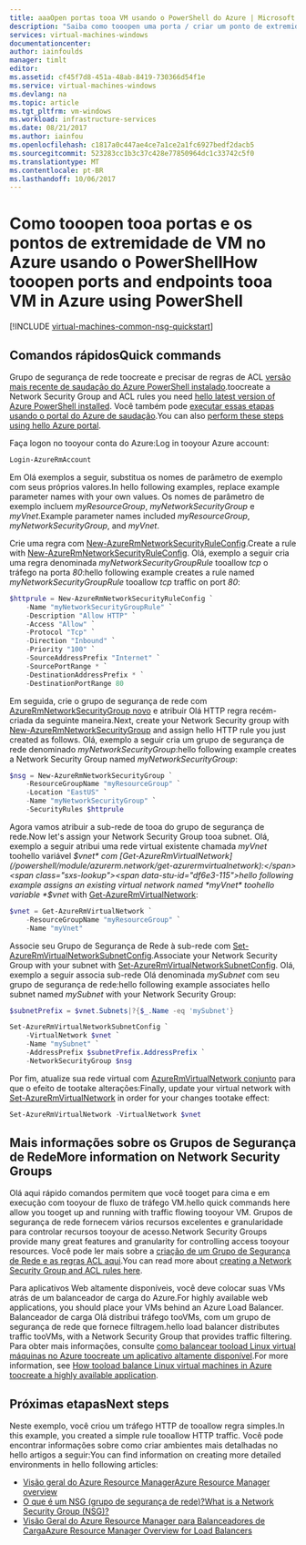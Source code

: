```yaml
---
title: aaaOpen portas tooa VM usando o PowerShell do Azure | Microsoft Docs
description: "Saiba como tooopen uma porta / criar um ponto de extremidade tooyour VM do Windows usando o modo de implantação do Gerenciador de recursos do Azure hello e do PowerShell do Azure"
services: virtual-machines-windows
documentationcenter: 
author: iainfoulds
manager: timlt
editor: 
ms.assetid: cf45f7d8-451a-48ab-8419-730366d54f1e
ms.service: virtual-machines-windows
ms.devlang: na
ms.topic: article
ms.tgt_pltfrm: vm-windows
ms.workload: infrastructure-services
ms.date: 08/21/2017
ms.author: iainfou
ms.openlocfilehash: c1817a0c447ae4ce7a1ce2a1fc6927bedf2dacb5
ms.sourcegitcommit: 523283cc1b3c37c428e77850964dc1c33742c5f0
ms.translationtype: MT
ms.contentlocale: pt-BR
ms.lasthandoff: 10/06/2017
---
```

# <a name="how-tooopen-ports-and-endpoints-tooa-vm-in-azure-using-powershell"></a><span data-ttu-id="df6e3-103">Como tooopen tooa portas e os pontos de extremidade de VM no Azure usando o PowerShell</span><span class="sxs-lookup"><span data-stu-id="df6e3-103">How tooopen ports and endpoints tooa VM in Azure using PowerShell</span></span>
[!INCLUDE [virtual-machines-common-nsg-quickstart](../../../includes/virtual-machines-common-nsg-quickstart.md)]

## <a name="quick-commands"></a><span data-ttu-id="df6e3-104">Comandos rápidos</span><span class="sxs-lookup"><span data-stu-id="df6e3-104">Quick commands</span></span>
<span data-ttu-id="df6e3-105">Grupo de segurança de rede toocreate e precisar de regras de ACL [versão mais recente de saudação do Azure PowerShell instalado](/powershell/azureps-cmdlets-docs).</span><span class="sxs-lookup"><span data-stu-id="df6e3-105">toocreate a Network Security Group and ACL rules you need [hello latest version of Azure PowerShell installed](/powershell/azureps-cmdlets-docs).</span></span> <span data-ttu-id="df6e3-106">Você também pode [executar essas etapas usando o portal do Azure de saudação](nsg-quickstart-portal.md).</span><span class="sxs-lookup"><span data-stu-id="df6e3-106">You can also [perform these steps using hello Azure portal](nsg-quickstart-portal.md).</span></span>

<span data-ttu-id="df6e3-107">Faça logon no tooyour conta do Azure:</span><span class="sxs-lookup"><span data-stu-id="df6e3-107">Log in tooyour Azure account:</span></span>

```powershell
Login-AzureRmAccount
```

<span data-ttu-id="df6e3-108">Em Olá exemplos a seguir, substitua os nomes de parâmetro de exemplo com seus próprios valores.</span><span class="sxs-lookup"><span data-stu-id="df6e3-108">In hello following examples, replace example parameter names with your own values.</span></span> <span data-ttu-id="df6e3-109">Os nomes de parâmetro de exemplo incluem *myResourceGroup*, *myNetworkSecurityGroup* e *myVnet*.</span><span class="sxs-lookup"><span data-stu-id="df6e3-109">Example parameter names included *myResourceGroup*, *myNetworkSecurityGroup*, and *myVnet*.</span></span>

<span data-ttu-id="df6e3-110">Crie uma regra com [New-AzureRmNetworkSecurityRuleConfig](/powershell/module/azurerm.network/new-azurermnetworksecurityruleconfig).</span><span class="sxs-lookup"><span data-stu-id="df6e3-110">Create a rule with [New-AzureRmNetworkSecurityRuleConfig](/powershell/module/azurerm.network/new-azurermnetworksecurityruleconfig).</span></span> <span data-ttu-id="df6e3-111">Olá, exemplo a seguir cria uma regra denominada *myNetworkSecurityGroupRule* tooallow *tcp* o tráfego na porta *80*:</span><span class="sxs-lookup"><span data-stu-id="df6e3-111">hello following example creates a rule named *myNetworkSecurityGroupRule* tooallow *tcp* traffic on port *80*:</span></span>

```powershell
$httprule = New-AzureRmNetworkSecurityRuleConfig `
    -Name "myNetworkSecurityGroupRule" `
    -Description "Allow HTTP" `
    -Access "Allow" `
    -Protocol "Tcp" `
    -Direction "Inbound" `
    -Priority "100" `
    -SourceAddressPrefix "Internet" `
    -SourcePortRange * `
    -DestinationAddressPrefix * `
    -DestinationPortRange 80
```

<span data-ttu-id="df6e3-112">Em seguida, crie o grupo de segurança de rede com [AzureRmNetworkSecurityGroup novo](/powershell/module/azurerm.network/new-azurermnetworksecuritygroup) e atribuir Olá HTTP regra recém-criada da seguinte maneira.</span><span class="sxs-lookup"><span data-stu-id="df6e3-112">Next, create your Network Security group with [New-AzureRmNetworkSecurityGroup](/powershell/module/azurerm.network/new-azurermnetworksecuritygroup) and assign hello HTTP rule you just created as follows.</span></span> <span data-ttu-id="df6e3-113">Olá, exemplo a seguir cria um grupo de segurança de rede denominado *myNetworkSecurityGroup*:</span><span class="sxs-lookup"><span data-stu-id="df6e3-113">hello following example creates a Network Security Group named *myNetworkSecurityGroup*:</span></span>

```powershell
$nsg = New-AzureRmNetworkSecurityGroup `
    -ResourceGroupName "myResourceGroup" `
    -Location "EastUS" `
    -Name "myNetworkSecurityGroup" `
    -SecurityRules $httprule
```

<span data-ttu-id="df6e3-114">Agora vamos atribuir a sub-rede de tooa do grupo de segurança de rede.</span><span class="sxs-lookup"><span data-stu-id="df6e3-114">Now let's assign your Network Security Group tooa subnet.</span></span> <span data-ttu-id="df6e3-115">Olá, exemplo a seguir atribui uma rede virtual existente chamada *myVnet* toohello variável *$vnet* com [Get-AzureRmVirtualNetwork](/powershell/module/azurerm.network/get-azurermvirtualnetwork):</span><span class="sxs-lookup"><span data-stu-id="df6e3-115">hello following example assigns an existing virtual network named *myVnet* toohello variable *$vnet* with [Get-AzureRmVirtualNetwork](/powershell/module/azurerm.network/get-azurermvirtualnetwork):</span></span>

```powershell
$vnet = Get-AzureRmVirtualNetwork `
    -ResourceGroupName "myResourceGroup" `
    -Name "myVnet"
```

<span data-ttu-id="df6e3-116">Associe seu Grupo de Segurança de Rede à sub-rede com [Set-AzureRmVirtualNetworkSubnetConfig](/powershell/module/azurerm.network/set-azurermvirtualnetworksubnetconfig).</span><span class="sxs-lookup"><span data-stu-id="df6e3-116">Associate your Network Security Group with your subnet with [Set-AzureRmVirtualNetworkSubnetConfig](/powershell/module/azurerm.network/set-azurermvirtualnetworksubnetconfig).</span></span> <span data-ttu-id="df6e3-117">Olá, exemplo a seguir associa sub-rede Olá denominada *mySubnet* com seu grupo de segurança de rede:</span><span class="sxs-lookup"><span data-stu-id="df6e3-117">hello following example associates hello subnet named *mySubnet* with your Network Security Group:</span></span>

```powershell
$subnetPrefix = $vnet.Subnets|?{$_.Name -eq 'mySubnet'}

Set-AzureRmVirtualNetworkSubnetConfig `
    -VirtualNetwork $vnet `
    -Name "mySubnet" `
    -AddressPrefix $subnetPrefix.AddressPrefix `
    -NetworkSecurityGroup $nsg
```

<span data-ttu-id="df6e3-118">Por fim, atualize sua rede virtual com [AzureRmVirtualNetwork conjunto](/powershell/module/azurerm.network/set-azurermvirtualnetwork) para que o efeito de tootake alterações:</span><span class="sxs-lookup"><span data-stu-id="df6e3-118">Finally, update your virtual network with [Set-AzureRmVirtualNetwork](/powershell/module/azurerm.network/set-azurermvirtualnetwork) in order for your changes tootake effect:</span></span>

```powershell
Set-AzureRmVirtualNetwork -VirtualNetwork $vnet
```


## <a name="more-information-on-network-security-groups"></a><span data-ttu-id="df6e3-119">Mais informações sobre os Grupos de Segurança de Rede</span><span class="sxs-lookup"><span data-stu-id="df6e3-119">More information on Network Security Groups</span></span>
<span data-ttu-id="df6e3-120">Olá aqui rápido comandos permitem que você tooget para cima e em execução com tooyour de fluxo de tráfego VM.</span><span class="sxs-lookup"><span data-stu-id="df6e3-120">hello quick commands here allow you tooget up and running with traffic flowing tooyour VM.</span></span> <span data-ttu-id="df6e3-121">Grupos de segurança de rede fornecem vários recursos excelentes e granularidade para controlar recursos tooyour de acesso.</span><span class="sxs-lookup"><span data-stu-id="df6e3-121">Network Security Groups provide many great features and granularity for controlling access tooyour resources.</span></span> <span data-ttu-id="df6e3-122">Você pode ler mais sobre a [criação de um Grupo de Segurança de Rede e as regras ACL aqui](tutorial-virtual-network.md#manage-internal-traffic).</span><span class="sxs-lookup"><span data-stu-id="df6e3-122">You can read more about [creating a Network Security Group and ACL rules here](tutorial-virtual-network.md#manage-internal-traffic).</span></span>

<span data-ttu-id="df6e3-123">Para aplicativos Web altamente disponíveis, você deve colocar suas VMs atrás de um balanceador de carga do Azure.</span><span class="sxs-lookup"><span data-stu-id="df6e3-123">For highly available web applications, you should place your VMs behind an Azure Load Balancer.</span></span> <span data-ttu-id="df6e3-124">Balanceador de carga Olá distribui tráfego tooVMs, com um grupo de segurança de rede que fornece filtragem.</span><span class="sxs-lookup"><span data-stu-id="df6e3-124">hello load balancer distributes traffic tooVMs, with a Network Security Group that provides traffic filtering.</span></span> <span data-ttu-id="df6e3-125">Para obter mais informações, consulte [como balancear tooload Linux virtual máquinas no Azure toocreate um aplicativo altamente disponível](tutorial-load-balancer.md).</span><span class="sxs-lookup"><span data-stu-id="df6e3-125">For more information, see [How tooload balance Linux virtual machines in Azure toocreate a highly available application](tutorial-load-balancer.md).</span></span>

## <a name="next-steps"></a><span data-ttu-id="df6e3-126">Próximas etapas</span><span class="sxs-lookup"><span data-stu-id="df6e3-126">Next steps</span></span>
<span data-ttu-id="df6e3-127">Neste exemplo, você criou um tráfego HTTP de tooallow regra simples.</span><span class="sxs-lookup"><span data-stu-id="df6e3-127">In this example, you created a simple rule tooallow HTTP traffic.</span></span> <span data-ttu-id="df6e3-128">Você pode encontrar informações sobre como criar ambientes mais detalhadas no hello artigos a seguir:</span><span class="sxs-lookup"><span data-stu-id="df6e3-128">You can find information on creating more detailed environments in hello following articles:</span></span>

* [<span data-ttu-id="df6e3-129">Visão geral do Azure Resource Manager</span><span class="sxs-lookup"><span data-stu-id="df6e3-129">Azure Resource Manager overview</span></span>](../../azure-resource-manager/resource-group-overview.md)
* [<span data-ttu-id="df6e3-130">O que é um NSG (grupo de segurança de rede)?</span><span class="sxs-lookup"><span data-stu-id="df6e3-130">What is a Network Security Group (NSG)?</span></span>](../../virtual-network/virtual-networks-nsg.md)
* [<span data-ttu-id="df6e3-131">Visão Geral do Azure Resource Manager para Balanceadores de Carga</span><span class="sxs-lookup"><span data-stu-id="df6e3-131">Azure Resource Manager Overview for Load Balancers</span></span>](../../load-balancer/load-balancer-arm.md)


